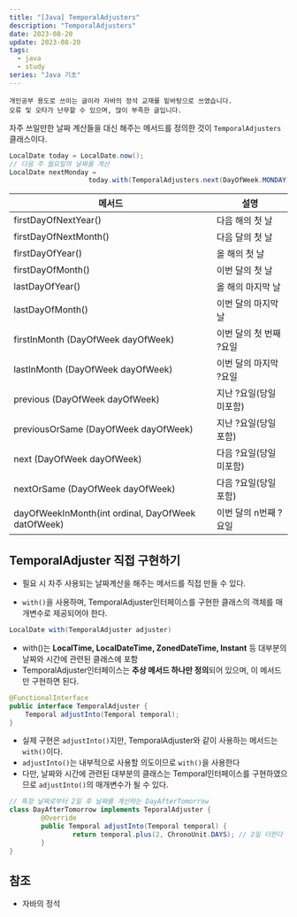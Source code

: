 ```yaml
---
title: "[Java] TemporalAdjusters"
description: "TemporalAdjusters"
date: 2023-08-20
update: 2023-08-20
tags:
  - java
  - study
series: "Java 기초"
---
```


```
개인공부 용도로 쓰이는 글이라 자바의 정석 교재를 밑바탕으로 쓰였습니다. 
오류 및 오타가 난무할 수 있으며, 많이 부족한 글입니다.
```


자주 쓰일만한 날짜 계산들을 대신 해주는 메서드를 정의한 것이 `TemporalAdjusters`클래스이다.

```java
LocalDate today = LocalDate.now();
// 다음 주 월요일의 날짜를 계산
LocalDate nextMonday = 
					today.with(TemporalAdjusters.next(DayOfWeek.MONDAY));
```

| 메서드 | 설명 |
| --- | --- |
| firstDayOfNextYear() | 다음 해의 첫 날 |
| firstDayOfNextMonth() | 다음 달의 첫 날 |
| firstDayOfYear() | 올 해의 첫 날 |
| firstDayOfMonth() | 이번 달의 첫 날 |
| lastDayOfYear() | 올 해의 마지막 날 |
| lastDayOfMonth() | 이번 달의 마지막 날 |
| firstInMonth (DayOfWeek dayOfWeek) | 이번 달의 첫 번째 ?요일 |
| lastInMonth  (DayOfWeek dayOfWeek) | 이번 달의 마지막 ?요일 |
| previous     (DayOfWeek dayOfWeek) | 지난 ?요일(당일 미포함) |
| previousOrSame (DayOfWeek dayOfWeek) | 지난 ?요일(당일 포함) |
| next  (DayOfWeek dayOfWeek) | 다음 ?요일(당일 미포함) |
| nextOrSame (DayOfWeek dayOfWeek) | 다음 ?요일(당일 포함) |
| dayOfWeekInMonth(int ordinal, DayOfWeek datOfWeek) | 이번 달의 n번째 ?요일 |

## TemporalAdjuster 직접 구현하기

- 필요 시 자주 사용되는 날짜계산을 해주는 메서드를 직접 만들 수 있다.

- `with()`을 사용하며, TemporalAdjuster인터페이스를 구현한 클래스의 객체를 매개변수로 제공되어야 한다.

```java
LocalDate with(TemporalAdjuster adjuster)
```

- with()는 **LocalTime, LocalDateTime, ZonedDateTime, Instant** 등 대부분의 날짜와 시간에 관련된 클래스에 포함
- TemporalAdjuster인터페이스는 **추상 메서드 하나만 정의**되어 있으며, 이 메서드만 구현하면 된다.

```java
@FunctionalInterface
public interface TemporalAdjuster {
	Temporal adjustInto(Temporal temporal);
}
```

- 실제 구현은 `adjustInto()`지만, TemporalAdjuster와 같이 사용하는 메서드는 `with()`이다.
- `adjustInto()`는 내부적으로 사용할 의도이므로 `with()`을 사용한다
- 다만, 날짜와 시간에 관련된 대부분의 클래스는 Temporal인터페이스를 구현하였으므로 `adjustInto()`의 매개변수가 될 수 있다.

```java
// 특정 날짜로부터 2일 후 날짜를 계산하는 DayAfterTomorrow
class DayAfterTomorrow implements TeporalAdjuster {
		@Override
		public Temporal adjustInto(Temporal temporal) {
				return temporal.plus(2, ChronoUnit.DAYS); // 2일 더한다
		}
}
```

## 참조

- 자바의 정석